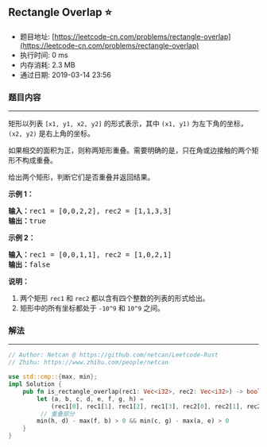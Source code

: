 ## Rectangle Overlap :star:
- 题目地址: [https://leetcode-cn.com/problems/rectangle-overlap](https://leetcode-cn.com/problems/rectangle-overlap)
- 执行时间: 0 ms 
- 内存消耗: 2.3 MB
- 通过日期: 2019-03-14 23:56

### 题目内容
---
<p>矩形以列表 <code>[x1, y1, x2, y2]</code> 的形式表示，其中 <code>(x1, y1)</code> 为左下角的坐标，<code>(x2, y2)</code> 是右上角的坐标。</p>

<p>如果相交的面积为正，则称两矩形重叠。需要明确的是，只在角或边接触的两个矩形不构成重叠。</p>

<p>给出两个矩形，判断它们是否重叠并返回结果。</p>

<p><strong>示例 1：</strong></p>

<pre><strong>输入：</strong>rec1 = [0,0,2,2], rec2 = [1,1,3,3]
<strong>输出：</strong>true
</pre>

<p><strong>示例 2：</strong></p>

<pre><strong>输入：</strong>rec1 = [0,0,1,1], rec2 = [1,0,2,1]
<strong>输出：</strong>false
</pre>

<p><strong>说明：</strong></p>

<ol>
	<li>两个矩形 <code>rec1</code> 和 <code>rec2</code> 都以含有四个整数的列表的形式给出。</li>
	<li>矩形中的所有坐标都处于 <code>-10^9</code> 和 <code>10^9</code> 之间。</li>
</ol>


### 解法
---
```rust
// Author: Netcan @ https://github.com/netcan/Leetcode-Rust
// Zhihu: https://www.zhihu.com/people/netcan

use std::cmp::{max, min};
impl Solution {
    pub fn is_rectangle_overlap(rec1: Vec<i32>, rec2: Vec<i32>) -> bool {
        let (a, b, c, d, e, f, g, h) =
            (rec1[0], rec1[1], rec1[2], rec1[3], rec2[0], rec2[1], rec2[2], rec2[3]);
         // 重叠部分
        min(h, d) - max(f, b) > 0 && min(c, g) - max(a, e) > 0
    }
}

```